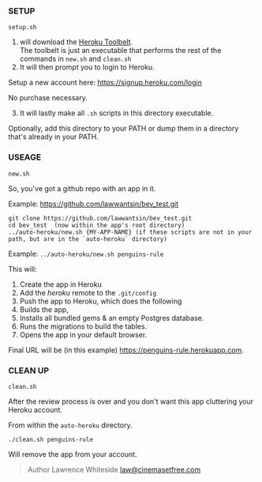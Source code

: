 ### SETUP

`setup.sh`

1. will download the [Heroku Toolbelt](https://toolbelt.heroku.com/).  
The toolbelt is just an executable that performs the rest of the commands in `new.sh` and `clean.sh`
2. It will then prompt you to login to Heroku.

Setup a new account here: https://signup.heroku.com/login

No purchase necessary.

3. It will lastly make all `.sh` scripts in this directory executable.

Optionally, add this directory to your PATH or dump them in a directory that's already in your PATH.

### USEAGE

`new.sh`

So, you've got a github repo with an app in it.

Example: https://github.com/lawwantsin/bev_test.git

```
git clone https://github.com/lawwantsin/bev_test.git
cd bev_test  (now within the app's root directory)
../auto-heroku/new.sh {MY-APP-NAME} (if these scripts are not in your path, but are in the `auto-heroku` directory)
```
Example: `../auto-heroku/new.sh penguins-rule`

This will:

1. Create the app in Heroku
2. Add the *heroku* remote to the `.git/config`
3. Push the app to Heroku, which does the following
  1. Builds the app,
  2. Installs all bundled gems & an empty Postgres database.
4. Runs the migrations to build the tables.
5. Opens the app in your default browser.

Final URL will be (in this example) https://penguins-rule.herokuapp.com.

### CLEAN UP

`clean.sh`

After the review process is over and you don't want this app cluttering your Heroku account.

From within the `auto-heroku` directory.

`./clean.sh penguins-rule`

Will remove the app from your account.

> Author Lawrence Whiteside
> law@cinemasetfree.com
